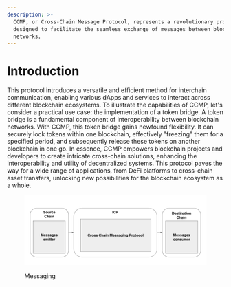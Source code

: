 ```yaml
---
description: >-
  CCMP, or Cross-Chain Message Protocol, represents a revolutionary protocol
  designed to facilitate the seamless exchange of messages between blockchain
  networks.
---
```


# Introduction

This protocol introduces a versatile and efficient method for interchain communication, enabling various dApps and services to interact across different blockchain ecosystems. To illustrate the capabilities of CCMP, let's consider a practical use case: the implementation of a token bridge. A token bridge is a fundamental component of interoperability between blockchain networks. With CCMP, this token bridge gains newfound flexibility. It can securely lock tokens within one blockchain, effectively "freezing" them for a specified period, and subsequently release these tokens on another blockchain in one go. In essence, CCMP empowers blockchain projects and developers to create intricate cross-chain solutions, enhancing the interoperability and utility of decentralized systems. This protocol paves the way for a wide range of applications, from DeFi platforms to cross-chain asset transfers, unlocking new possibilities for the blockchain ecosystem as a whole.



<figure><img src=".gitbook/assets/Screenshot 2023-10-10 at 14.09.04.png" alt=""><figcaption><p>Messaging</p></figcaption></figure>
